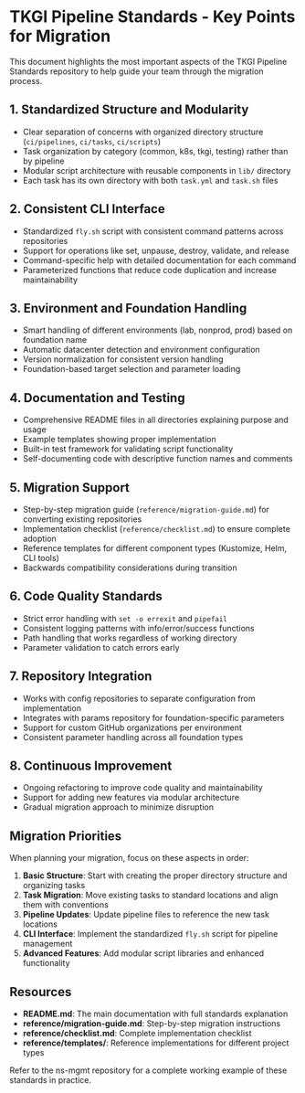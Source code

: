 # TKGI Pipeline Standards - Key Points for Migration

This document highlights the most important aspects of the TKGI Pipeline Standards repository to help guide your team through the migration process.

## 1. Standardized Structure and Modularity

- Clear separation of concerns with organized directory structure (`ci/pipelines`, `ci/tasks`, `ci/scripts`)
- Task organization by category (common, k8s, tkgi, testing) rather than by pipeline
- Modular script architecture with reusable components in `lib/` directory
- Each task has its own directory with both `task.yml` and `task.sh` files

## 2. Consistent CLI Interface

- Standardized `fly.sh` script with consistent command patterns across repositories
- Support for operations like set, unpause, destroy, validate, and release
- Command-specific help with detailed documentation for each command
- Parameterized functions that reduce code duplication and increase maintainability

## 3. Environment and Foundation Handling

- Smart handling of different environments (lab, nonprod, prod) based on foundation name
- Automatic datacenter detection and environment configuration
- Version normalization for consistent version handling
- Foundation-based target selection and parameter loading

## 4. Documentation and Testing

- Comprehensive README files in all directories explaining purpose and usage
- Example templates showing proper implementation
- Built-in test framework for validating script functionality
- Self-documenting code with descriptive function names and comments

## 5. Migration Support

- Step-by-step migration guide (`reference/migration-guide.md`) for converting existing repositories
- Implementation checklist (`reference/checklist.md`) to ensure complete adoption
- Reference templates for different component types (Kustomize, Helm, CLI tools)
- Backwards compatibility considerations during transition

## 6. Code Quality Standards

- Strict error handling with `set -o errexit` and `pipefail`
- Consistent logging patterns with info/error/success functions
- Path handling that works regardless of working directory
- Parameter validation to catch errors early

## 7. Repository Integration

- Works with config repositories to separate configuration from implementation
- Integrates with params repository for foundation-specific parameters
- Support for custom GitHub organizations per environment
- Consistent parameter handling across all foundation types

## 8. Continuous Improvement

- Ongoing refactoring to improve code quality and maintainability
- Support for adding new features via modular architecture
- Gradual migration approach to minimize disruption

## Migration Priorities

When planning your migration, focus on these aspects in order:

1. **Basic Structure**: Start with creating the proper directory structure and organizing tasks
2. **Task Migration**: Move existing tasks to standard locations and align them with conventions
3. **Pipeline Updates**: Update pipeline files to reference the new task locations
4. **CLI Interface**: Implement the standardized `fly.sh` script for pipeline management
5. **Advanced Features**: Add modular script libraries and enhanced functionality

## Resources

- **README.md**: The main documentation with full standards explanation
- **reference/migration-guide.md**: Step-by-step migration instructions
- **reference/checklist.md**: Complete implementation checklist
- **reference/templates/**: Reference implementations for different project types

Refer to the ns-mgmt repository for a complete working example of these standards in practice.